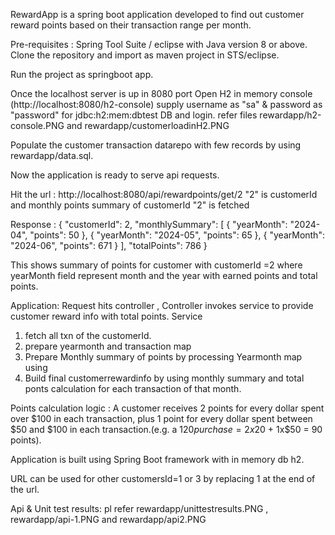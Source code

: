 RewardApp is a spring boot application developed to find out customer reward points based on their transaction range per month.

Pre-requisites : Spring Tool Suite / eclipse with Java version 8 or above. Clone the repository and import as  maven project in STS/eclipse.

Run the project as springboot app. 

Once the localhost server is up in 8080 port
Open H2 in memory console (http://localhost:8080/h2-console) supply username as "sa" & password as "password" for  jdbc:h2:mem:dbtest DB and login.
refer files rewardapp/h2-console.PNG and rewardapp/customerloadinH2.PNG

Populate the customer transaction datarepo with few records by using rewardapp/data.sql.

Now the application is ready to serve api requests.

Hit the url : http://localhost:8080/api/rewardpoints/get/2 "2" is customerId and monthly points summary of customerId "2" is fetched

Response : { "customerId": 2, "monthlySummary": [ { "yearMonth": "2024-04", "points": 50 }, { "yearMonth": "2024-05", "points": 65 }, { "yearMonth": "2024-06", "points": 671 } ], "totalPoints": 786 }

This shows summary of points for customer with customerId =2 where yearMonth field represent month and the year with earned points and total points.


Application:
 Request hits controller ,
 Controller invokes service to provide customer reward info with total points.
 Service 
 1. fetch all txn of the customerId.
 2. prepare yearmonth and transaction map
 3. Prepare Monthly summary of points by processing Yearmonth map using 
 4. Build final customerrewardinfo by using monthly summary and total ponts calculation for each transaction of that month.


Points calculation logic : A customer receives 2 points for every dollar spent over $100 in each transaction, plus 1 point for every dollar spent between $50 and $100 in each transaction.(e.g. a $120 purchase = 2x$20 + 1x$50 = 90 points).

Application is built using Spring Boot framework with in memory db h2.

URL can be used for other customersId=1 or 3 by replacing 1 at the end of the url.

Api & Unit test results:
pl refer rewardapp/unittestresults.PNG , rewardapp/api-1.PNG and rewardapp/api2.PNG
